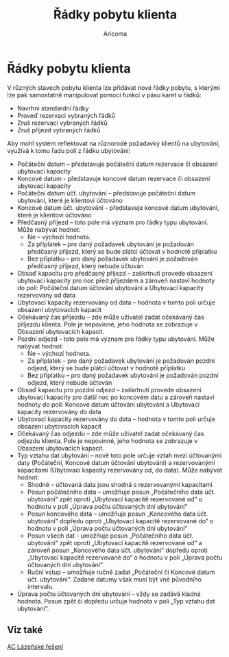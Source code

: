 ﻿---
    title: "Řádky pobytu klienta"
    author: Aricoma
    ms.date: 04/30/2018
    ms.topic: article
    ms.prod: dynamics-nav-2017
    ms.contentlocale: cs-cz
    ms.lasthandoff: 04/30/2018
---

# Řádky pobytu klienta

V různých stavech pobytu klienta lze přidávat nové řádky pobytu, s kterými lze pak samostatně manipulovat pomocí funkcí v pásu karet u řádků:
-	Navrhni standardní řádky
-	Proveď rezervaci vybraných řádků
-	Zruš rezervaci vybraných řádků
-	Zruš příjezd vybraných řádků

Aby mohl systém reflektovat na různorodé požadavky klientů na ubytování, využívá k tomu řadu polí z řádku ubytování:
-	Počáteční datum – představuje počáteční datum rezervace či obsazení ubytovací kapacity
-	Koncové datum - představuje koncové datum rezervace či obsazení ubytovací kapacity
-	Počáteční datum účt. ubytování – představuje počáteční datum ubytování, které je klientovi účtováno
-	Koncové datum účt. ubytování – představuje koncové datum ubytování, které je klientovi účtováno
-	Předčasný příjezd – toto pole má význam pro řádky typu ubytování. Může nabývat hodnot:
	- 	Ne – výchozí hodnota. 
	- 	Za příplatek – pro daný požadavek ubytování je požadován předčasný příjezd, který se bude plátci účtovat v hodnotě příplatku
	- 	Bez příplatku – pro daný požadavek ubytování je požadován předčasný příjezd, který nebude účtován
-	Obsaď kapacitu pro předčasný příjezd – zaškrtnutí provede obsazení ubytovací kapacity pro noc před příjezdem a zároveň nastaví hodnoty do polí: Počáteční datum účtování ubytování a Ubytovací kapacity rezervovány od data
-	Ubytovací kapacity rezervovány od data – hodnota v tomto poli určuje obsazení ubytovacích kapacit
-	Očekávaný čas příjezdu – zde může uživatel zadat očekávaný čas příjezdu klienta. Pole je nepovinné, jeho hodnota se zobrazuje v Obsazení ubytovacích kapacit.
-	Pozdní odjezd – toto pole má význam pro řádky typu ubytování. Může nabývat hodnot:
	- 	Ne – výchozí hodnota. 
	- 	Za příplatek – pro daný požadavek ubytování je požadován pozdní odjezd, který se bude plátci účtovat v hodnotě příplatku
	- 	Bez příplatku – pro daný požadavek ubytování je požadován pozdní odjezd, který nebude účtován
-	Obsaď kapacitu pro pozdní odjezd – zaškrtnutí provede obsazení ubytovací kapacity pro další noc po koncovém datu a zároveň nastaví hodnoty do polí: Koncové datum účtování ubytování a Ubytovací kapacity rezervovány do data
-	Ubytovací kapacity rezervovány do data – hodnota v tomto poli určuje obsazení ubytovacích kapacit
-	Očekávaný čas odjezdu – zde může uživatel zadat očekávaný čas odjezdu klienta. Pole je nepovinné, jeho hodnota se zobrazuje v Obsazení ubytovacích kapacit.
-	Typ vztahu dat ubytování – nově toto pole určuje vztah mezi účtovanými daty (Počáteční, Koncové datum účtování ubytování) a rezervovanými kapacitami (Ubytovací kapacity rezervovány od, do data). Může nabývat hodnot:
	- 	Shodné – účtovaná data jsou shodná s rezervovanými kapacitami
	- 	Posun počátečního data – umožňuje posun „Počátečního data účt. ubytování“ zpět oproti „Ubytovací kapacitě rezervované od“ o hodnotu v poli „Úprava počtu účtovaných dní ubytování“
	- 	Posun koncového data – umožňuje posun „Koncového data účt. ubytování“ dopředu oproti „Ubytovací kapacitě rezervované do“ o hodnotu v poli „Úprava počtu účtovaných dní ubytování“
	- 	Posun všech dat - umožňuje posun „Počátečního data účt. ubytování“ zpět oproti „Ubytovací kapacitě rezervované od“ a zároveň posun „Koncového data účt. ubytování“ dopředu oproti „Ubytovací kapacitě rezervované do“ o hodnotu v poli „Úprava počtu účtovaných dní ubytování“
	- 	Ruční vstup – umožňuje ručně zadat „Počáteční či Koncové datum účt. ubytování“. Zadané datumy však musí být vně původního intervalu.
-	Úprava počtu účtovaných dní ubytování – vždy se zadává kladná hodnota. Posun zpět či dopředu určuje hodnota v poli „Typ vztahu dat ubytování“. 



## <a name="see-also"></a>Viz také
[AC Lázeňské řešení](ac-spa-solution.md)